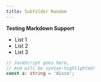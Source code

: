 ```yaml
---
title: Subfolder Random
---
```


**Testing Markdown Support**

- List 1
- List 2
- List 3

```typescript
// JavaScript goes here,
// And will be syntax-highlighted!
const a: string = 'disco';
```

